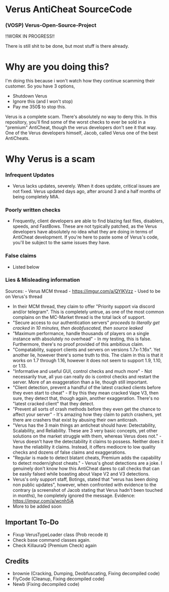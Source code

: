 # Verus AntiCheat SourceCode
### (VOSP) Verus-Open-Source-Project
!!WORK IN PROGRESS!!

There is still shit to be done, but most stuff is there already.

# Why are you doing this?
I'm doing this because i won't watch how they continue scamming their customer. So you have 3 options,
- Shutdown Verus
- Ignore this (and I won't stop)
- Pay me 350$ to stop this.


Verus is a complete scam. There's absolutely no way to deny this. In this repository, you'll find some of the worst checks to ever be sold in a "premium" AntiCheat, though the verus developers don't see it that way. One of the Verus developers himself, Jacob, called Verus one of the best AntiCheats.

# Why Verus is a scam

### Infrequent Updates
  - Verus lacks updates, severely. When it does update, critical issues are not fixed. Verus updated days ago, after around 3 and a half months of being completely MIA.

### Poorly written checks
  - Frequently, client developers are able to find blazing fast flies, disablers, speeds, and FastBows. These are not typically patched, as the Verus developers have absolutely no idea what they are doing in terms of AntiCheat development. If you're here to paste some of Verus's code, you'll be subject to the same issues they have.

### False claims
  - Listed below
 
### Lies & Misleading information

  Sources:
    - Verus MCM thread
    - https://imgur.com/a/QYIKVzz - Used to be on Verus's thread

  - In their MCM thread, they claim to offer "Priority support via discord and/or telegram". This is completely untrue, as one of the most common complains on the MC-Market thread is the total lack of support.
  - "Secure access to our authentication servers" *proceeds to literally get cracked in 10 minutes, then deobfuscated, then source leaked*
  - "Maximum performance, handle thousands of players on a single instance with absolutely no overhead" - In my testing, this is false. Furthermore, there's no proof provided of this ambitious claim.
  - "Compatability, support clients and servers on versions 1.7x-1.16x". Yet another lie, however there's some truth to this. The claim in this is that it works on 1.7 through 1.16, however it does not seem to support 1.9, 1.10, or 1.13. 
  - "Informative and useful GUI, control checks and much more" - Not necessarily true, all yuo can really do is control checks and restart the server. More of an exaggeration than a lie, though still important.
  - "Client detection, prevent a handful of the latest cracked clients before they even start to cheat" - If by this they mean cracked Vape V3, then sure, they detect that, though again, another exaggeration. There's no "latest cracked client" that they detect.
  - "Prevent all sorts of crash methods before they even get the chance to affect your server" - It's amazing how they claim to patch crashers, yet there are crashers that exist by abusing their own anticrash.
  - "Verus has the 3 main things an anticheat should have: Detectability, Scalability, and Reliability. These are 3 very basic concepts, yet other solutions on the market struggle with them, whereas Verus does not." - Verus doesn't have the detectability it claims to possess. Neither does it have the reliability it claims. Instead, it offers mediocre to low quality checks and dozens of false claims and exaggerations.
  - "Regular is made to detect blatant cheats, Premium adds the capability to detect modern/ghost cheats." - Verus's ghost detections are a joke. I genuinely don't know how this AntiCheat dares to call checks that can be easily falsed while boasting about Vape V2 and V3 detections.
  - Verus's only support staff, Botings, stated that "verus has been doing non public updates", however, when confronted with evidence to the contrary (a screenshot of Jacob stating that Verus hadn't been touched in months), he completely ignored the message. Evidence: https://imgur.com/a/wcnh5jA
  - More to be added soon

## Important To-Do
- Fixup VerusTypeLoader class (Prob recode it)
- Check base command classes again.
- Check KillauraQ (Premium Check) again

## Credits
- brownie (Cracking, Dumping, Deobfuscating, Fixing decompiled code)
- FlyCode (Cleanup, Fixing decompiled code)
- Newb (Fixing decompiled code)
